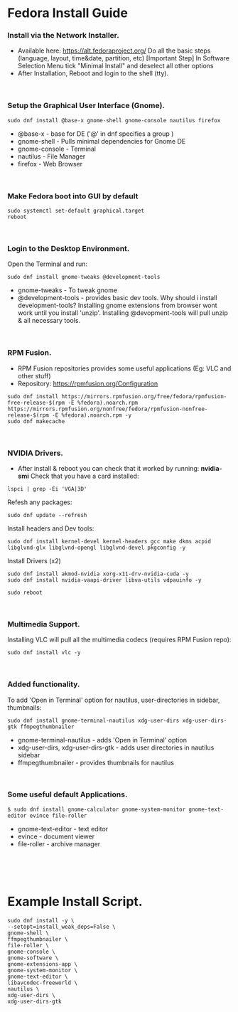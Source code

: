 # Fedora Install Guide

### Install via the Network Installer.
- Available here: https://alt.fedoraproject.org/
Do all the basic steps (language, layout, time&date, partition, etc)
[Important Step] In Software Selection Menu tick "Minimal Install" and deselect all other options
- After Installation, Reboot and login to the shell (tty).
<br>

### Setup the Graphical User Interface (Gnome).
```
sudo dnf install @base-x gnome-shell gnome-console nautilus firefox
```
- @base-x - base for DE ('@' in dnf specifies a group )
- gnome-shell - Pulls minimal dependencies for Gnome DE
- gnome-console - Terminal
- nautilus - File Manager
- firefox - Web Browser
<br>

### Make Fedora boot into GUI by default
```
sudo systemctl set-default graphical.target
reboot
```
<br>

### Login to the Desktop Environment.
Open the Terminal and run:
```
sudo dnf install gnome-tweaks @development-tools
```
- gnome-tweaks - To tweak gnome
- @development-tools - provides basic dev tools. Why should i install development-tools? Installing gnome extensions from browser wont work until you install 'unzip'. Installing @devopment-tools will pull unzip & all necessary tools.
<br>

### RPM Fusion.
- RPM Fusion repositories provides some useful applications (Eg: VLC and other stuff)
- Repository: https://rpmfusion.org/Configuration
```
sudo dnf install https://mirrors.rpmfusion.org/free/fedora/rpmfusion-free-release-$(rpm -E %fedora).noarch.rpm https://mirrors.rpmfusion.org/nonfree/fedora/rpmfusion-nonfree-release-$(rpm -E %fedora).noarch.rpm -y
sudo dnf makecache
```
<br>

### NVIDIA Drivers.
- After install & reboot you can check that it worked by running: **nvidia-smi** 
Check that you have a card installed:
```
lspci | grep -Ei 'VGA|3D'
```
Refesh any packages:
```
sudo dnf update --refresh
```
Install headers and Dev tools:
```
sudo dnf install kernel-devel kernel-headers gcc make dkms acpid libglvnd-glx libglvnd-opengl libglvnd-devel pkgconfig -y
```
Install Drivers (x2)
```
sudo dnf install akmod-nvidia xorg-x11-drv-nvidia-cuda -y
sudo dnf install nvidia-vaapi-driver libva-utils vdpauinfo -y
```
```
sudo reboot
```
<br>

### Multimedia Support.
Installing VLC will pull all the multimedia codecs (requires RPM Fusion repo):
```
sudo dnf install vlc -y
```
<br>

### Added functionality.
To add 'Open in Terminal' option for nautilus, user-directories in sidebar, thumbnails:
```
sudo dnf install gnome-terminal-nautilus xdg-user-dirs xdg-user-dirs-gtk ffmpegthumbnailer
```
- gnome-terminal-nautilus - adds 'Open in Terminal' option
- xdg-user-dirs, xdg-user-dirs-gtk - adds user directories in nautilus sidebar
- ffmpegthumbnailer - provides thumbnails for nautilus
<br>

### Some useful default Applications.
```
$ sudo dnf install gnome-calculator gnome-system-monitor gnome-text-editor evince file-roller
```
- gnome-text-editor - text editor
- evince - document viewer
- file-roller - archive manager
<br>
<br>
<br>

# Example Install Script.
```
sudo dnf install -y \
--setopt=install_weak_deps=False \
gnome-shell \
ffmpegthumbnailer \
file-roller \
gnome-console \
gnome-software \
gnome-extensions-app \
gnome-system-monitor \
gnome-text-editor \
libavcodec-freeworld \
nautilus \
xdg-user-dirs \
xdg-user-dirs-gtk

```
